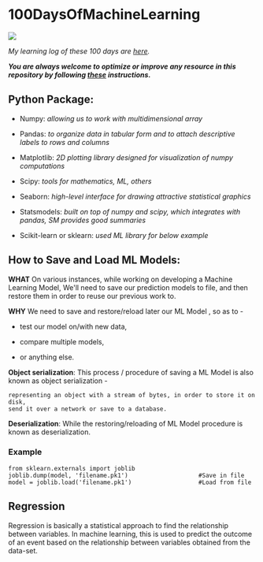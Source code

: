 # 100DaysOfMachineLearning

![](https://hackernoon.com/drafts/e11c20yk.png)


*My learning log of these 100 days are [here](https://github.com/Aman9026/100DaysOfMachineLearning/blob/master/LOG.md).*



***You are always welcome to optimize or improve any resource in this repository by following [these](https://github.com/Aman9026/100DaysOfMachineLearning/blob/master/CONTRIBUTING.md) instructions.***

## Python Package:
* Numpy: *allowing us to work with multidimensional array*

* Pandas: *to organize data in tabular form and to attach descriptive labels to rows and columns*

* Matplotlib: *2D plotting library designed for visualization of numpy computations*

* Scipy: *tools for mathematics, ML, others*

* Seaborn: *high-level interface for drawing attractive statistical graphics*

* Statsmodels: *built on top of numpy and scipy, which integrates with pandas, SM provides good summaries*

* Scikit-learn or sklearn: *used ML library for below example*


## How to Save and Load ML Models:

**WHAT** On various instances, while working on developing a Machine Learning Model, 
We'll need to save our prediction models to file, and then restore them in order to reuse our previous work to.

**WHY** We need to save and restore/reload later our ML Model , so as to -

* test our model on/with new data,

* compare multiple models,

* or anything else.

**Object serialization**: This process / procedure of saving a ML Model is also known as object serialization - 
```
representing an object with a stream of bytes, in order to store it on disk, 
send it over a network or save to a database.
```
**Deserialization**: While the restoring/reloading of ML Model procedure is known as deserialization.

### Example
```
from sklearn.externals import joblib
joblib.dump(model, 'filename.pk1')                    #Save in file  
model = joblib.load('filename.pk1')                   #Load from file
```

## Regression
Regression is basically a statistical approach to find the relationship between variables. 
In machine learning, this is used to predict the outcome of an event based on the relationship between variables obtained from the data-set.
